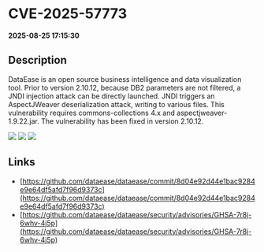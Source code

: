 # CVE-2025-57773

**2025-08-25 17:15:30**

## Description
DataEase is an open source business intelligence and data visualization tool. Prior to version 2.10.12, because DB2 parameters are not filtered, a JNDI injection attack can be directly launched. JNDI triggers an AspectJWeaver deserialization attack, writing to various files. This vulnerability requires commons-collections 4.x and aspectjweaver-1.9.22.jar. The vulnerability has been fixed in version 2.10.12.

![](https://img.shields.io/static/v1?label=Score&message=8.2&color=red)
![](https://img.shields.io/static/v1?label=Severity&message=HIGH&color=red)
![](https://img.shields.io/static/v1?label=CWE&message=RCE&color=green)

## Links
- [https://github.com/dataease/dataease/commit/8d04e92d44e1bac9284e9e64df5afd7f96d9373c](https://github.com/dataease/dataease/commit/8d04e92d44e1bac9284e9e64df5afd7f96d9373c)
- [https://github.com/dataease/dataease/security/advisories/GHSA-7r8j-6whv-4j5p](https://github.com/dataease/dataease/security/advisories/GHSA-7r8j-6whv-4j5p)
